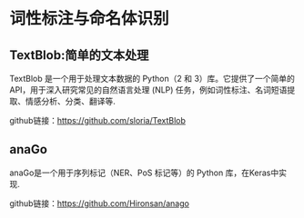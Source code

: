# 词性标注与命名体识别

## TextBlob:简单的文本处理
TextBlob 是一个用于处理文本数据的 Python（2 和 3）库。它提供了一个简单的 API，用于深入研究常见的自然语言处理 (NLP) 任务，例如词性标注、名词短语提取、情感分析、分类、翻译等.

github链接：https://github.com/sloria/TextBlob

## anaGo
anaGo是一个用于序列标记（NER、PoS 标记等）的 Python 库，在Keras中实现.

github链接：https://github.com/Hironsan/anago
